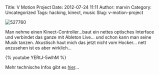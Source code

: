 Title: V Motion Project
Date: 2012-07-24 11:11
Author: marvin
Category: Uncategorized
Tags: hacking, kinect, music
Slug: v-motion-project

![527760]({static}/images/527760.jpg)

Man nehme einen Kinect-Controller...baut ein nettes optisches Interface
und verbindet das ganze mit Ableton Live... und schon kann man seine
Musik tanzen. Akustisch haut mich das jetzt nicht vom Hocker... nett
anzusehen ist es aber wirklich...

{% youtube YERtJ-5wlhM %}

Mehr technische Infos gibt es
[hier](http://www.custom-logic.com/blog/v-motion-project-the-instrument/)...

